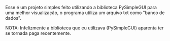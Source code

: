 Esse é um projeto simples feito utilizando a biblioteca PySimpleGUI para uma melhor visualização, o programa utiliza um arquivo txt como "banco de dados".

NOTA: Infelizmente a biblioteca que eu utilizava (PySimpleGUI) aparenta ter se tornada paga recentemente.
